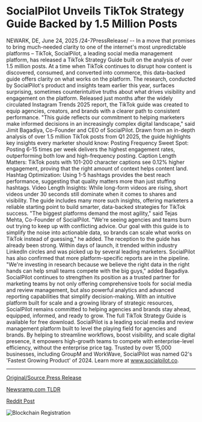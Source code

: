 # SocialPilot Unveils TikTok Strategy Guide Backed by 1.5 Million Posts

NEWARK, DE, June 24, 2025 /24-7PressRelease/ -- In a move that promises to bring much-needed clarity to one of the internet's most unpredictable platforms – TikTok, SocialPilot, a leading social media management platform, has released a TikTok Strategy Guide built on the analysis of over 1.5 million posts. At a time when TikTok continues to disrupt how content is discovered, consumed, and converted into commerce, this data-backed guide offers clarity on what works on the platform.  The research, conducted by SocialPilot's product and insights team earlier this year, surfaces surprising, sometimes counterintuitive truths about what drives visibility and engagement on the platform. Released just months after the widely circulated Instagram Trends 2025 report, the TikTok guide was created to equip agencies, creators, and brands with a clearer path to consistent performance.  "This guide reflects our commitment to helping marketers make informed decisions in an increasingly complex digital landscape," said Jimit Bagadiya, Co-Founder and CEO of SocialPilot.   Drawn from an in-depth analysis of over 1.5 million TikTok posts from Q1 2025, the guide highlights key insights every marketer should know:  Posting Frequency Sweet Spot: Posting 6-15 times per week delivers the highest engagement rates, outperforming both low and high-frequency posting.  Caption Length Matters: TikTok posts with 101-200 character captions see 0.12% higher engagement, proving that the right amount of context helps content land.  Hashtag Optimization: Using 1-5 hashtags provides the best reach performance, suggesting that quality matters more than just stuffing hashtags.  Video Length Insights: While long-form videos are rising, short videos under 30 seconds still dominate when it comes to shares and visibility.  The guide includes many more such insights, offering marketers a reliable starting point to build smarter, data-backed strategies for TikTok success.  "The biggest platforms demand the most agility," said Tejas Mehta, Co-Founder of SocialPilot. "We're seeing agencies and teams burn out trying to keep up with conflicting advice. Our goal with this guide is to simplify the noise into actionable data, so brands can scale what works on TikTok instead of guessing," he added.  The reception to the guide has already been strong. Within days of launch, it trended within industry LinkedIn circles and was picked up by several leading marketers.   SocialPilot has also confirmed that more platform-specific reports are in the pipeline. "We're investing in research because we believe the right data in the right hands can help small teams compete with the big guys," added Bagadiya.  SocialPilot continues to strengthen its position as a trusted partner for marketing teams by not only offering comprehensive tools for social media and review management, but also powerful analytics and advanced reporting capabilities that simplify decision-making. With an intuitive platform built for scale and a growing library of strategic resources, SocialPilot remains committed to helping agencies and brands stay ahead, equipped, informed, and ready to grow.  The full TikTok Strategy Guide is available for free download.  SocialPilot is a leading social media and review management platform built to level the playing field for agencies and brands. By helping to streamline workflows, boost visibility, and scale digital presence, it empowers high-growth teams to compete with enterprise-level efficiency, without the enterprise price tag. Trusted by over 15,000 businesses, including GroupM and WorkWave, SocialPilot was named G2's 'Fastest Growing Product' of 2024. Learn more at www.socialpilot.co. 

---

[Original/Source Press Release](https://www.24-7pressrelease.com/press-release/524064/socialpilot-unveils-tiktok-strategy-guide-backed-by-15-million-posts)
                    

[Newsramp.com TLDR](https://newsramp.com/curated-news/socialpilot-s-tiktok-guide-unlocking-data-backed-strategies-for-marketers/e75197a866266bc8251ee827c064a5bc) 

 



[Reddit Post](https://www.reddit.com/r/MarketingNewsramp/comments/1lj4pz2/socialpilots_tiktok_guide_unlocking_databacked/) 



![Blockchain Registration](https://cdn.newsramp.app/24-7PressRelease/qrcode/256/24/takesTHz.webp)